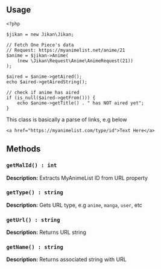 ## Usage
```
<?php

$jikan = new Jikan\Jikan;

// Fetch One Piece's data
// Request: https://myanimelist.net/anime/21
$anime = $jikan->Anime(
    (new \Jikan\Request\Anime\AnimeRequest(21))
);

$aired = $anime->getAired();
echo $aired->getAiredString();

// check if anime has aired
if (is_null($aired->getFrom())) {
    echo $anime->getTitle() . " has NOT aired yet";
}
```

This class is basically a parse of links, e.g below 
```
<a href="https://myanimelist.com/type/id">Text Here</a>
```

## Methods
### `getMalId() : int`
**Description:** Extracts MyAnimeList ID from URL property

### `getType() : string`
**Description:** Gets URL type, e.g `anime`, `manga`, `user`, etc

### `getUrl() : string`
**Description:** Returns URL string

### `getName() : string`
**Description:** Returns associated string with URL